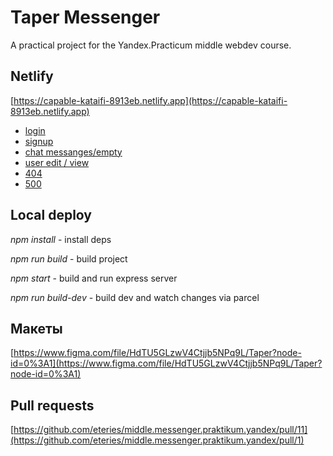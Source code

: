 # Taper Messenger

A practical project for the Yandex.Practicum middle webdev course.

## Netlify

[https://capable-kataifi-8913eb.netlify.app](https://capable-kataifi-8913eb.netlify.app)

* [login](https://capable-kataifi-8913eb.netlify.app/login.html)
* [signup](https://capable-kataifi-8913eb.netlify.app/signup.html)
* [chat messanges/empty](https://capable-kataifi-8913eb.netlify.app/chat.html)
* [user edit / view](https://capable-kataifi-8913eb.netlify.app/user.html)
* [404](https://capable-kataifi-8913eb.netlify.app/404.html)
* [500](https://capable-kataifi-8913eb.netlify.app/500.html)

## Local deploy

*npm install* - install deps

*npm run build* - build project

*npm start* - build and run express server

*npm run build-dev* - build dev and watch changes via parcel

## Макеты

[https://www.figma.com/file/HdTU5GLzwV4Ctjjb5NPq9L/Taper?node-id=0%3A1](https://www.figma.com/file/HdTU5GLzwV4Ctjjb5NPq9L/Taper?node-id=0%3A1)

## Pull requests
[https://github.com/eteries/middle.messenger.praktikum.yandex/pull/11](https://github.com/eteries/middle.messenger.praktikum.yandex/pull/1)



